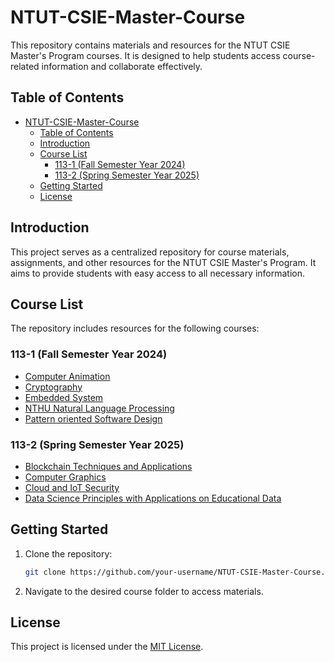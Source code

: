 # NTUT-CSIE-Master-Course

This repository contains materials and resources for the NTUT CSIE Master's Program courses. It is designed to help students access course-related information and collaborate effectively.

## Table of Contents
- [NTUT-CSIE-Master-Course](#ntut-csie-master-course)
  - [Table of Contents](#table-of-contents)
  - [Introduction](#introduction)
  - [Course List](#course-list)
    - [113-1 (Fall Semester Year 2024)](#113-1-fall-semester-year-2024)
    - [113-2 (Spring Semester Year 2025)](#113-2-spring-semester-year-2025)
  - [Getting Started](#getting-started)
  - [License](#license)

## Introduction
This project serves as a centralized repository for course materials, assignments, and other resources for the NTUT CSIE Master's Program. It aims to provide students with easy access to all necessary information.

## Course List
The repository includes resources for the following courses:
### 113-1 (Fall Semester Year 2024)
  - [Computer Animation](./113-1/Computer-Animation)
  - [Cryptography](./113-1/Cryptography)
  - [Embedded System](./113-1/Embedded-System)
  - [NTHU Natural Language Processing](./113-1/NTHU-Natural-Language-Processing)
  - [Pattern oriented Software Design](./113-1/Pattern-oriented-Software-Design)
### 113-2 (Spring Semester Year 2025)
  - [Blockchain Techniques and Applications](./113-2/Blockchain-Techniques-and-Applications)
  - [Computer Graphics](./113-2/Computer-Graphics)
  - [Cloud and IoT Security](./113-2/)
  - [Data Science Principles with Applications on Educational Data](./113-2/Data-Science-Principles-with-Applications-on-Educational-Data)

## Getting Started
1. Clone the repository:
    ```bash
    git clone https://github.com/your-username/NTUT-CSIE-Master-Course.git
    ```
2. Navigate to the desired course folder to access materials.

## License
This project is licensed under the [MIT License](./LICENSE).